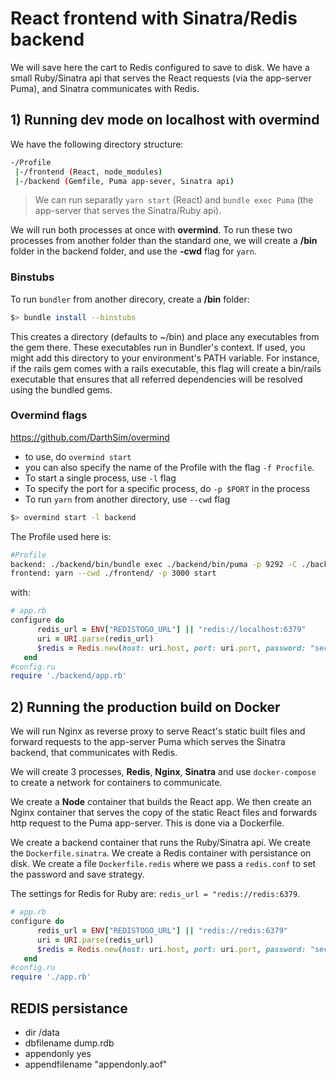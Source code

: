 # React frontend with Sinatra/Redis backend

We will save here the cart to Redis configured to save to disk. We have a small Ruby/Sinatra api that serves the React requests (via the app-server Puma), and Sinatra communicates with Redis.

## 1) Running **dev mode** on localhost with **overmind**

We have the following directory structure:

```bash
-/Profile
 |-/frontend (React, node_modules)
 |-/backend (Gemfile, Puma app-sever, Sinatra api)
```

> We can run separatly `yarn start` (React) and `bundle exec Puma` (the app-server that serves the Sinatra/Ruby api).

We will run both processes at once with **overmind**. To run these two processes from another folder than the standard one, we will create a **/bin** folder in the backend folder, and use the **-cwd** flag for `yarn`.

### Binstubs

To run `bundler` from another direcory, create a **/bin** folder:

```bash
$> bundle install --binstubs
```

This creates a directory (defaults to ~/bin) and place any executables from the gem there. These executables run in Bundler's context. If used, you might add this directory to your environment's PATH variable. For instance, if the rails gem comes with a rails executable, this flag will create a bin/rails executable that ensures that all referred dependencies will be resolved using the bundled gems.

### Overmind flags

<https://github.com/DarthSim/overmind>

- to use, do `overmind start`
- you can also specify the name of the Profile with the flag `-f Procfile`.
- To start a single process, use `-l` flag
- To specify the port for a specific process, do `-p $PORT` in the process
- To run `yarn` from another directory, use `--cwd` flag

```bash
$> overmind start -l backend
```

The Profile used here is:

```bash
#Profile
backend: ./backend/bin/bundle exec ./backend/bin/puma -p 9292 -C ./backend/puma.rb
frontend: yarn --cwd ./frontend/ -p 3000 start
```

with:

```rb
# app.rb
configure do
      redis_url = ENV["REDISTOGO_URL"] || "redis://localhost:6379"
      uri = URI.parse(redis_url)
      $redis = Redis.new(host: uri.host, port: uri.port, password: "secret")
   end
#config.ru
require './backend/app.rb'
```

## 2) Running the production build on Docker

We will run Nginx as reverse proxy to serve React's static built files and forward requests to the app-server Puma which serves the Sinatra backend, that communicates with Redis.

We will create 3 processes, **Redis**, **Nginx**, **Sinatra** and use `docker-compose` to create a network for containers to communicate.

We create a **Node** container that builds the React app. We then create an Nginx container that serves the copy of the static React files and forwards http request to the Puma app-server. This is done via a Dockerfile.

We create a backend container that runs the Ruby/Sinatra api. We create the `Dockerfile.sinatra`.
We create a Redis container with persistance on disk. We create a file `Dockerfile.redis` where we pass a `redis.conf` to set the password and save strategy.

The settings for Redis for Ruby are: `redis_url = "redis://redis:6379`.

```rb
# app.rb
configure do
      redis_url = ENV["REDISTOGO_URL"] || "redis://redis:6379"
      uri = URI.parse(redis_url)
      $redis = Redis.new(host: uri.host, port: uri.port, password: "secret")
   end
#config.ru
require './app.rb'
```

## REDIS persistance

- dir /data
- dbfilename dump.rdb
- appendonly yes
- appendfilename "appendonly.aof"
